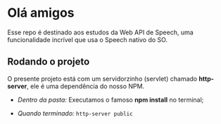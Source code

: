 
# Olá amigos

Esse repo é destinado aos estudos da Web API de Speech, uma funcionalidade incrível que usa o Speech nativo do SO.

## Rodando o projeto

O presente projeto está com um servidorzinho (servlet) chamado **http-server**, ele é uma dependência do nosso NPM.

- *Dentro da pasta:* Executamos o famoso **npm install** no terminal;

- *Quando terminado:* ``` http-server public ```
